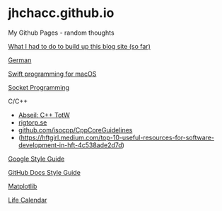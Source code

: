 # jhchacc.github.io
My Github Pages - random thoughts

[What I had to do to build up this blog site (so far)](./What-I-Had-To-Do.md)

[German](./german)

[Swift programming for macOS](./swift/MacOS.md)

[Socket Programming](./socket_programming)

C/C++
- [Abseil: C++ TotW](https://abseil.io/tips/)
- [rigtorp.se](https://rigtorp.se)
- [github.com/isocpp/CppCoreGuidelines](https://github.com/isocpp/CppCoreGuidelines)
- (https://hftgirl.medium.com/top-10-useful-resources-for-software-development-in-hft-4c538ade2d7d)

[Google Style Guide](https://google.github.io/styleguide/)

[GitHub Docs Style Guide](https://docs.github.com/en/contributing/style-guide-and-content-model/style-guide)

[Matplotlib](./matplotlib)


[Life Calendar](https://life-cal.com)
